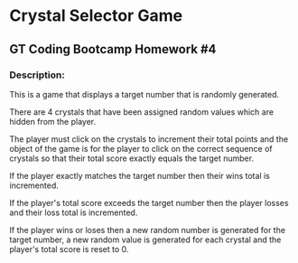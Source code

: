 # Crystal Selector Game
## GT Coding Bootcamp Homework #4
### Description:

This is a game that displays a target number that is randomly generated.

There are 4 crystals that have been assigned random values which are hidden from the player.

The player must click on the crystals to increment their total points and the object of the game is for the player to click on the correct sequence of crystals so that their total
score exactly equals the target number.

If the player exactly matches the target number then their wins total is incremented.

If the player's total score exceeds the target number then the player losses and their loss total is incremented.

If the player wins or loses then a new random number is generated for the target number, a new random value is generated for each crystal and the player's total score is reset to 0.